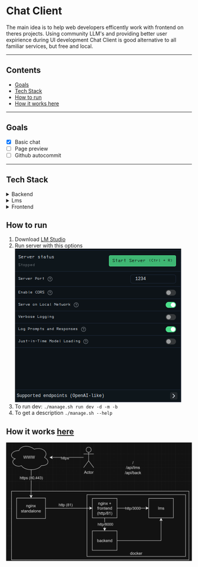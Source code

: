 # Chat Client

The main idea is to help web developers efficently work with frontend on theres projects. Using community LLM's and providing better user expirience during UI development Chat Client is good alternative to all familiar services, but free and local.

---

## Contents

- <a href="#goals">Goals</a>
- <a href="#tech_stack">Tech Stack</a>
- <a href="#how_to_run">How to run</a>
- <a href="#how_it_works">How it works [here](https://chat.depo.com.ru/)</a>

---

## Goals
<div id="goals"></div>

- [x] Basic chat
- [ ] Page preview
- [ ] Github autocommit

---

## Tech Stack
<div id="tech_stack"></div>

<details>
    <summary>Backend</summary>
        <div>
            <strong>App: </strong>
            Fastapi, uvicorn, pydantic-settings
        </div>
        <div>
            <strong>Database: </strong>
            SQLAlchemy, alembic
        </div>
        <div>
            <strong>Tests: </strong>
            Pytest, httpx
        </div>
</details>

<details>
    <summary>Lms</summary>
        <div>
            <strong>App: </strong>
            Express, Socket.io
        </div>
        <div>
            <strong>Services: </strong>
            Axios, LmstudioSDK
        </div>
</details>

<details>
    <summary>Frontend</summary>
        <div>
            <strong>App: </strong>
            React, React-router-dom, Vite, Redux
        </div>
        <div>
            <strong>Services: </strong>
            Socket.io, RTK
        </div>
        <div>
            <strong>Styles: </strong>
            Tailwind, Highlight.js, React-lowlight, Marked-React
        </div>
</details>

## How to run
<div id="how_to_run"></div>

1. Download [LM Studio](https://lmstudio.ai/download)
2. Run server with this options 
![local server](LmStudio.png)
3. To run dev: ```./manage.sh run dev -d -m -b```
4. To get a description ```./manage.sh --help```

## How it works [here](https://chat.depo.com.ru/)
<div id="how_it_works"></div>

![How it works](Schema.png)
